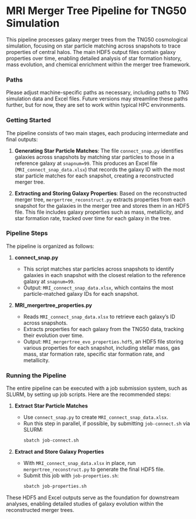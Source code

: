 # MRI Merger Tree Pipeline for TNG50 Simulation

This pipeline processes galaxy merger trees from the TNG50 cosmological simulation, focusing on star particle matching across snapshots to trace properties of central halos. The main HDF5 output files contain galaxy properties over time, enabling detailed analysis of star formation history, mass evolution, and chemical enrichment within the merger tree framework.

### Paths

Please adjust machine-specific paths as necessary, including paths to TNG simulation data and Excel files. Future versions may streamline these paths further, but for now, they are set to work within typical HPC environments.

### Getting Started

The pipeline consists of two main stages, each producing intermediate and final outputs:

1. **Generating Star Particle Matches**: The file `connect_snap.py` identifies galaxies across snapshots by matching star particles to those in a reference galaxy at `snapnum=99`. This produces an Excel file (`MRI_connect_snap_data.xlsx`) that records the galaxy ID with the most star particle matches for each snapshot, creating a reconstructed merger tree.

2. **Extracting and Storing Galaxy Properties**: Based on the reconstructed merger tree, `mergertree_reconstruct.py` extracts properties from each snapshot for the galaxies in the merger tree and stores them in an HDF5 file. This file includes galaxy properties such as mass, metallicity, and star formation rate, tracked over time for each galaxy in the tree.

### Pipeline Steps

The pipeline is organized as follows:

1. **connect_snap.py**  
   - This script matches star particles across snapshots to identify galaxies in each snapshot with the closest relation to the reference galaxy at `snapnum=99`.  
   - Output: `MRI_connect_snap_data.xlsx`, which contains the most particle-matched galaxy IDs for each snapshot.

2. **MRI_mergertree_properties.py**  
   - Reads `MRI_connect_snap_data.xlsx` to retrieve each galaxy’s ID across snapshots.
   - Extracts properties for each galaxy from the TNG50 data, tracking their evolution over time.
   - Output: `MRI_mergertree_evo_properties.hdf5`, an HDF5 file storing various properties for each snapshot, including stellar mass, gas mass, star formation rate, specific star formation rate, and metallicity.

### Running the Pipeline

The entire pipeline can be executed with a job submission system, such as SLURM, by setting up job scripts. Here are the recommended steps:

1. **Extract Star Particle Matches**  
   - Use `connect_snap.py` to create `MRI_connect_snap_data.xlsx`.
   - Run this step in parallel, if possible, by submitting `job-connect.sh` via SLURM:
     ```bash
     sbatch job-connect.sh
     ```

2. **Extract and Store Galaxy Properties**  
   - With `MRI_connect_snap_data.xlsx` in place, run `mergertree_reconstruct.py` to generate the final HDF5 file.
   - Submit this job with `job-properties.sh`:
     ```bash
     sbatch job-properties.sh
     ```

These HDF5 and Excel outputs serve as the foundation for downstream analyses, enabling detailed studies of galaxy evolution within the reconstructed merger trees.